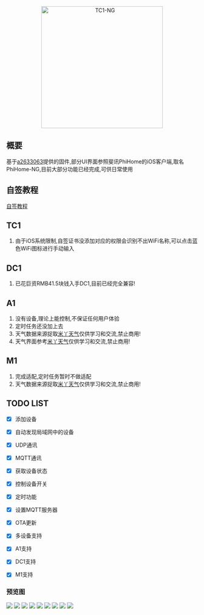 <div align="center">
<img width="320" height="320" src="TC1_Logo.png" alt="TC1-NG"/>
</p>
</div>

## 概要

基于[a2633063](https://github.com/a2633063)提供的固件,部分UI界面参照斐讯PhiHome的iOS客户端,取名PhiHome-NG,目前大部分功能已经完成,可供日常使用

## 自签教程
[自签教程](https://www.i4.cn/news_detail_31112.html)

## TC1
1. 由于iOS系统限制,自签证书没添加对应的权限会识别不出WiFi名称,可以点击蓝色WiFi图标进行手动输入

## DC1
1. 已花巨资RMB41.5块钱入手DC1,目前已经完全兼容!

## A1
1. 没有设备,理论上能控制,不保证任何用户体验
2. 定时任务还没加上去
3. 天气数据来源捉取[米丫天气](https://apps.apple.com/cn/app/id1339506590)仅供学习和交流,禁止商用!
4. 天气界面参考[米丫天气](https://apps.apple.com/cn/app/id1339506590)仅供学习和交流,禁止商用!

## M1
1. 完成适配,定时任务暂时不做适配
2. 天气数据来源捉取[米丫天气](https://apps.apple.com/cn/app/id1339506590)仅供学习和交流,禁止商用!

## TODO LIST

- [x] 添加设备
- [x] 自动发现局域网中的设备
- [x] UDP通讯
- [x] MQTT通讯
- [x] 获取设备状态
- [x] 控制设备开关
- [x] 定时功能
- [x] 设置MQTT服务器
- [x] OTA更新
- [x] 多设备支持
- [x] A1支持
- [x] DC1支持
- [x] M1支持


### 预览图
![](https://github.com/HuaZao/TC1-NG/blob/master/preview/index-nodevice.png)
![](https://github.com/HuaZao/TC1-NG/blob/master/preview/index.png)
![](https://github.com/HuaZao/TC1-NG/blob/master/preview/add-A1.png)
![](https://github.com/HuaZao/TC1-NG/blob/master/preview/add-TC1.png)
![](https://github.com/HuaZao/TC1-NG/blob/master/preview/tc1-main.png)
![](https://github.com/HuaZao/TC1-NG/blob/master/preview/device-info.png)
![](https://github.com/HuaZao/TC1-NG/blob/master/preview/device-a1.png)
![](https://github.com/HuaZao/TC1-NG/blob/master/preview/time-task.png)
![](https://github.com/HuaZao/TC1-NG/blob/master/preview/task-set.png)

